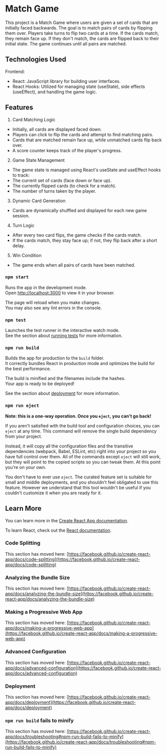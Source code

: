 # Match Game 

This project is a Match Game where users are given a set of cards that are initially faced backwards. The goal is to match pairs of cards by flipping them over. Players take turns to flip two cards at a time. If the cards match, they remain face up. If they don't match, the cards are flipped back to their initial state. The game continues until all pairs are matched. 

## Technologies Used 

Frontend: 
- React: JavaScript library for building user interfaces. 
- React Hooks: Utilized for managing state (useState), side effects (useEffect), and handling the game logic.

## Features 

1. Card Matching Logic 

- Initially, all cards are displayed faced down. 
- Players can click to flip the cards and attempt to find matching pairs. 
- Cards that are matched remain face up, while unmatched cards flip back over. 
- A score counter keeps track of the player's progress. 

2. Game State Management 

- The game state is managed using React's useState and useEffect hooks to track: 
- The current set of cards (face down or face up). 
- The currently flipped cards (to check for a match). 
- The number of turns taken by the player. 

3. Dynamic Card Generation 

- Cards are dynamically shuffled and displayed for each new game session. 

4. Turn Logic 

- After every two card flips, the game checks if the cards match. 
- If the cards match, they stay face up; if not, they flip back after a short delay. 

5. Win Condition 

- The game ends when all pairs of cards have been matched. 

 

### `npm start`

Runs the app in the development mode.\
Open [http://localhost:3000](http://localhost:3000) to view it in your browser.

The page will reload when you make changes.\
You may also see any lint errors in the console.

### `npm test`

Launches the test runner in the interactive watch mode.\
See the section about [running tests](https://facebook.github.io/create-react-app/docs/running-tests) for more information.

### `npm run build`

Builds the app for production to the `build` folder.\
It correctly bundles React in production mode and optimizes the build for the best performance.

The build is minified and the filenames include the hashes.\
Your app is ready to be deployed!

See the section about [deployment](https://facebook.github.io/create-react-app/docs/deployment) for more information.

### `npm run eject`

**Note: this is a one-way operation. Once you `eject`, you can't go back!**

If you aren't satisfied with the build tool and configuration choices, you can `eject` at any time. This command will remove the single build dependency from your project.

Instead, it will copy all the configuration files and the transitive dependencies (webpack, Babel, ESLint, etc) right into your project so you have full control over them. All of the commands except `eject` will still work, but they will point to the copied scripts so you can tweak them. At this point you're on your own.

You don't have to ever use `eject`. The curated feature set is suitable for small and middle deployments, and you shouldn't feel obligated to use this feature. However we understand that this tool wouldn't be useful if you couldn't customize it when you are ready for it.

## Learn More

You can learn more in the [Create React App documentation](https://facebook.github.io/create-react-app/docs/getting-started).

To learn React, check out the [React documentation](https://reactjs.org/).

### Code Splitting

This section has moved here: [https://facebook.github.io/create-react-app/docs/code-splitting](https://facebook.github.io/create-react-app/docs/code-splitting)

### Analyzing the Bundle Size

This section has moved here: [https://facebook.github.io/create-react-app/docs/analyzing-the-bundle-size](https://facebook.github.io/create-react-app/docs/analyzing-the-bundle-size)

### Making a Progressive Web App

This section has moved here: [https://facebook.github.io/create-react-app/docs/making-a-progressive-web-app](https://facebook.github.io/create-react-app/docs/making-a-progressive-web-app)

### Advanced Configuration

This section has moved here: [https://facebook.github.io/create-react-app/docs/advanced-configuration](https://facebook.github.io/create-react-app/docs/advanced-configuration)

### Deployment

This section has moved here: [https://facebook.github.io/create-react-app/docs/deployment](https://facebook.github.io/create-react-app/docs/deployment)

### `npm run build` fails to minify

This section has moved here: [https://facebook.github.io/create-react-app/docs/troubleshooting#npm-run-build-fails-to-minify](https://facebook.github.io/create-react-app/docs/troubleshooting#npm-run-build-fails-to-minify)
